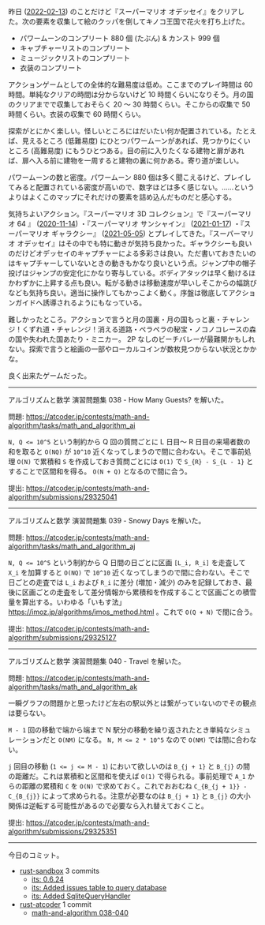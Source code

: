 昨日 ([2022-02-13]) のことだけど『スーパーマリオ オデッセイ』をクリアした。次の要素を収集して絵のクッパを倒してキノコ王国で花火を打ち上げた。

- パワームーンのコンプリート 880 個 (たぶん) & カンスト 999 個
- キャプチャーリストのコンプリート
- ミュージックリストのコンプリート
- 衣装のコンプリート

アクションゲームとしての全体的な難易度は低め。ここまでのプレイ時間は 60 時間。単純なクリアの時間は分からないけど 10 時間くらいになりそう。月の国のクリアまでで収集しておそらく 20 〜 30 時間くらい。そこからの収集で 50 時間くらい。衣装の収集で 60 時間くらい。

探索がとにかく楽しい。怪しいところにはだいたい何か配置されている。たとえば、見えるところ (低難易度) にひとつパワームーンがあれば、見つかりにくいところ (高難易度) にもうひとつある。目の前に入りたくなる建物と扉があれば、扉へ入る前に建物を一周すると建物の裏に何かある。寄り道が楽しい。

パワームーンの数と密度。パワームーン 880 個は多く聞こえるけど、プレイしてみると配置されている密度が高いので、数字ほどは多く感じない。……というよりはよくこのマップにそれだけの要素を詰め込んだものだと感心する。

気持ちよいアクション。『スーパーマリオ 3D コレクション』で『スーパーマリオ 64 』 ([2020-11-14]) ・『スーパーマリオ サンシャイン』 ([2021-01-17]) ・『スーパーマリオ ギャラクシー』 ([2021-05-05]) とプレイしてきた。『スーパーマリオ オデッセイ』はその中でも特に動きが気持ち良かった。ギャラクシーも良いのだけどオデッセイのキャプチャーによる多彩さは良い。ただ書いておきたいのはキャプチャーしていないときの動きもかなり良いという点。ジャンプ中の帽子投げはジャンプの安定化にかなり寄与している。ボディアタックは早く動けるほかわずかに上昇する点も良い。転がる動きは移動速度が早いしそこからの幅跳びなども気持ち良い。適当に操作してもかっこよく動く。序盤は徹底してアクションガイドへ誘導されるようにもなっている。

難しかったところ。アクションで言うと月の国裏・月の国もっと裏・チャレンジ！くずれ道・チャレンジ！消える道路・ペラペラの秘宝・ノコノコレースの森の国や失われた国あたり・ミニカー。 2P なしのビーチバレーが最難関かもしれない。探索で言うと絵画の一部やローカルコインが数枚見つからない状況とかかな。

良く出来たゲームだった。

---

アルゴリズムと数学 演習問題集 038 - How Many Guests? を解いた。

問題: <https://atcoder.jp/contests/math-and-algorithm/tasks/math_and_algorithm_ai>

`N, Q <= 10^5` という制約から Q 回の質問ごとに L 日目〜 R 日目の来場者数の和を取ると `O(NQ)` が `10^10` 近くなってしまうので間に合わない。そこで事前処理 `O(N)` で累積和 `S` を作成しておき質問ごとには `O(1)` で `S_{R} - S_{L - 1}` とすることで区間和を得る。 `O(N + Q)` となるので間に合う。

提出: <https://atcoder.jp/contests/math-and-algorithm/submissions/29325041>

---

アルゴリズムと数学 演習問題集 039 - Snowy Days を解いた。

問題: <https://atcoder.jp/contests/math-and-algorithm/tasks/math_and_algorithm_aj>

`N, Q <= 10^5` という制約から Q 日間の日ごとに区画 `[L_i, R_i]` を走査して `X_i` を加算すると `O(NQ)` で `10^10` 近くなってしまうので間に合わない。そこで日ごとの走査では `L_i` および `R_i` に差分 (増加・減少) のみを記録しておき、最後に区画ごとの走査をして差分情報から累積和を作成することで区画ごとの積雪量を算出する。いわゆる「いもす法」 <https://imoz.jp/algorithms/imos_method.html> 。これで `O(Q + N)` で間に合う。

提出: <https://atcoder.jp/contests/math-and-algorithm/submissions/29325127>

---

アルゴリズムと数学 演習問題集 040 - Travel を解いた。

問題: <https://atcoder.jp/contests/math-and-algorithm/tasks/math_and_algorithm_ak>

一瞬グラフの問題かと思ったけど左右の駅以外とは繋がっていないのでその観点は要らない。

`M - 1` 回の移動で端から端まで N 駅分の移動を繰り返されたとき単純なシミュレーションだと `O(NM)` になる。 `N, M <= 2 * 10^5` なので `O(NM)` では間に合わない。

`j` 回目の移動 (`1 <= j <= M - 1`) において欲しいのは `B_{j + 1}` と `B_{j}` の間の距離だ。これは累積和と区間和を使えば `O(1)` で得られる。事前処理で `A_1` からの距離の累積和 `C` を `O(N)` で求めておく。これでおおむね `C_{B_{j + 1}} - C_{B_{j}}` によって求められる。注意が必要なのは `B_{j + 1}` と `B_{j}` の大小関係は逆転する可能性があるので必要なら入れ替えておくこと。

提出: <https://atcoder.jp/contests/math-and-algorithm/submissions/29325351>

---

今日のコミット。

- [rust-sandbox](https://github.com/bouzuya/rust-sandbox) 3 commits
  - [its: 0.6.24](https://github.com/bouzuya/rust-sandbox/commit/d096ca5cfe80f45eeebdd5d8dad93af3762f5f55)
  - [its: Added issues table to query database](https://github.com/bouzuya/rust-sandbox/commit/69cd45cdee4a52ba71b76096c67fc26cc64fcfde)
  - [its: Added SqliteQueryHandler](https://github.com/bouzuya/rust-sandbox/commit/dc5273cac7240f95a69078e9b7470c241d8c47f1)
- [rust-atcoder](https://github.com/bouzuya/rust-atcoder) 1 commit
  - [math-and-algorithm 038-040](https://github.com/bouzuya/rust-atcoder/commit/d420150cc98ff7816d9209166e3e6919f0c14d97)

[2020-11-14]: https://blog.bouzuya.net/2020/11/14/
[2021-01-17]: https://blog.bouzuya.net/2021/01/17/
[2021-05-05]: https://blog.bouzuya.net/2021/05/05/
[2022-02-13]: https://blog.bouzuya.net/2022/02/13/
